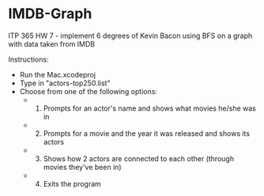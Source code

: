 # IMDB-Graph
ITP 365 HW 7 - implement 6 degrees of Kevin Bacon using BFS on a graph with data taken from IMDB

Instructions:
- Run the Mac.xcodeproj
- Type in "actors-top250.list"
- Choose from one of the following options:
    - 1) Prompts for an actor's name and shows what movies he/she was in
    - 2) Prompts for a movie and the year it was released and shows its actors
    - 3) Shows how 2 actors are connected to each other (through movies they've been in)
    - 4) Exits the program
